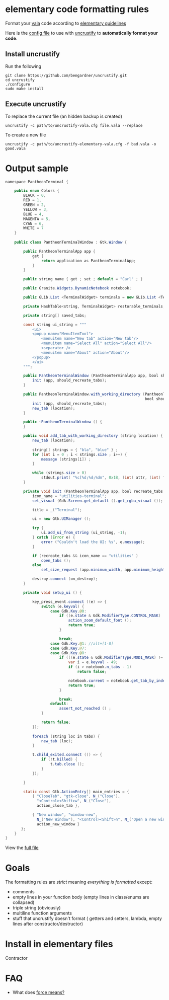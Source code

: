 # elementary code formatting rules

Format your [vala](www.vala-project.org) code according to [elementary guidelines](http://elementaryos.org/docs/code/code-style)

Here is the [config file](/contractor/uncrustify-elementary-vala.cfg) to use with [uncrustify](https://github.com/bengardner/uncrustify) to **automatically format your code**.

## Install uncrustify

Run the following
```
git clone https://github.com/bengardner/uncrustify.git
cd uncrustify
./configure 
sudo make install
```

## Execute uncrustify 

To replace the current file (an hidden backup is created) 
```
uncrustify -c path/to/uncrustify-vala.cfg file.vala --replace
```

To create a new file
```
uncrustify -c path/to/uncrustify-elementary-vala.cfg -f bad.vala -o good.vala
```

# Output sample
```java
namespace PantheonTerminal {

    public enum Colors {
        BLACK = 0,
        RED = 1,
        GREEN = 2,
        YELLOW = 3,
        BLUE = 4,
        MAGENTA = 5,
        CYAN = 6,
        WHITE = 7
    }
        
    public class PantheonTerminalWindow : Gtk.Window {

        public PantheonTerminalApp app {
            get {
                return application as PantheonTerminalApp;
            }
        }

        public string name { get ; set ; default = "Carl" ; }

        public Granite.Widgets.DynamicNotebook notebook;

        public GLib.List <TerminalWidget> terminals = new GLib.List <TerminalWidget> ();

        private HashTable<string, TerminalWidget> restorable_terminals;

        private string[] saved_tabs;

        const string ui_string = """
            <ui>
            <popup name="MenuItemTool">
                <menuitem name="New tab" action="New tab"/>
                <menuitem name="Select All" action="Select All"/>
                <separator />
                <menuitem name="About" action="About"/>
            </popup>
            </ui>
        """;

        public PantheonTerminalWindow (PantheonTerminalApp app, bool should_recreate_tabs=true) {
            init (app, should_recreate_tabs);
        }

        public PantheonTerminalWindow.with_working_directory (PantheonTerminalApp app, string location,
                                                              bool should_recreate_tabs = true) {
            init (app, should_recreate_tabs);
            new_tab (location);
        }

        public ~PantheonTerminalWindow () {
        }

        public void add_tab_with_working_directory (string location) {
            new_tab (location);
            
            string[] strings = { "bla", "blue" } ;
            for (int i = 0 ; i < strings.size ; i++) {
                message (strings[i]) ;
            }

            while (strings.size > 0) 
                stdout.print( "%c[%d;%d;%dm", 0x1B, (int) attr, (int) fg + 30, (int) bg + 40) ;
        }

        private void init (PantheonTerminalApp app, bool recreate_tabs = true, bool restore_pos = true) {
            icon_name = "utilities-terminal";
            set_visual (Gdk.Screen.get_default ().get_rgba_visual ());

            title = _("Terminal");

            ui = new Gtk.UIManager ();

            try {
                ui.add_ui_from_string (ui_string, -1);
            } catch (Error e) {
                error ("Couldn't load the UI: %s", e.message);
            }

            if (recreate_tabs && icon_name == "utilities" )
                open_tabs ();
            else
                set_size_request (app.minimum_width, app.minimum_height);

            destroy.connect (on_destroy);
        }

        private void setup_ui () {

            key_press_event.connect ((e) => {
                switch (e.keyval) {
                    case Gdk.Key.@0:
                        if ((e.state & Gdk.ModifierType.CONTROL_MASK) != 0) {
                            action_zoom_default_font ();
                            return true;
                        }

                        break;
                    case Gdk.Key.@1: //alt+[1-8]
                    case Gdk.Key.@7:
                    case Gdk.Key.@8:
                        if (((e.state & Gdk.ModifierType.MOD1_MASK) != 0) && settings.alt_changes_tab) {
                            var i = e.keyval - 49;
                            if (i > notebook.n_tabs - 1)
                                return false;

                            notebook.current = notebook.get_tab_by_index ((int) i);
                            return true;
                        }

                        break;
                    default:
                        assert_not_reached () ;
                }

                return false;
            });
            
            foreach (string loc in tabs) {
                new_tab (loc);
            }

            t.child_exited.connect (() => {
                if (!t.killed) {
                    t.tab.close ();
                }
            });

        }

        static const Gtk.ActionEntry[] main_entries = {
            { "CloseTab", "gtk-close", N_("Close"),
              "<Control><Shift>w", N_("Close"),
              action_close_tab },

            { "New window", "window-new",
              N_("New Window"), "<Control><Shift>n", N_("Open a new window"),
              action_new_window }
       };
    }
}
```
View the [full file](sample.good.vala)

# Goals
The formatting rules are *strict* meaning *everything is formatted* except:
 - comments
 - empty lines in your function body (empty lines in class/enums are collapsed)
 - triple string (obviously)
 - multiline function arguments
 - stuff that uncrustify doesn't format ( getters and setters, lambda, empty lines after constructor/destructor) 

# Install in elementary files 
Contractor

# FAQ
  - What does [force means?](http://stackoverflow.com/questions/8718654/what-does-force-do-in-uncrustify)

